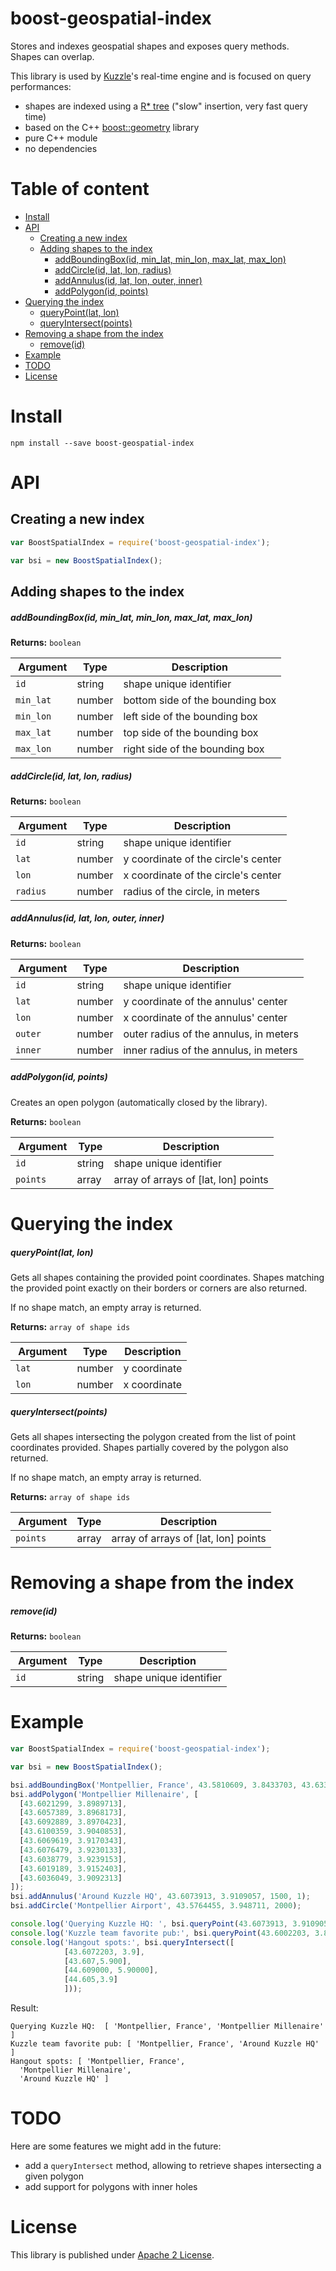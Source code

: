 # boost-geospatial-index

Stores and indexes geospatial shapes and exposes query methods.  
Shapes can overlap.

This library is used by [Kuzzle](http://kuzzle.io)'s real-time engine and is focused on query performances:

* shapes are indexed using a [R* tree](https://en.wikipedia.org/wiki/R*_tree) ("slow" insertion, very fast query time)
* based on the C++ [boost::geometry](http://www.boost.org/doc/libs/1_62_0/libs/geometry/doc/html/geometry/spatial_indexes/introduction.html) library
* pure C++ module
* no dependencies

# Table of content

- [Install](#install)
- [API](#api)
  - [Creating a new index](#creating-a-new-index)
  - [Adding shapes to the index](#adding-shapes-to-the-index)
      - [addBoundingBox(id, min_lat, min_lon, max_lat, max_lon)](#addboundingboxid-min_lat-min_lon-max_lat-max_lon)
      - [addCircle(id, lat, lon, radius)](#addcircleid-lat-lon-radius)
      - [addAnnulus(id, lat, lon, outer, inner)](#addannulusid-lat-lon-outer-inner)
      - [addPolygon(id, points)](#addpolygonid-points)
- [Querying the index](#querying-the-index)
    - [queryPoint(lat, lon)](#querypointlat-lon)
    - [queryIntersect(points)](#queryintersecpoints)
- [Removing a shape from the index](#removing-a-shape-from-the-index)
    - [remove(id)](#removeid)
- [Example](#example)
- [TODO](#todo)
- [License](#license)


# Install

```
npm install --save boost-geospatial-index
```

# API

## Creating a new index

```js
var BoostSpatialIndex = require('boost-geospatial-index');

var bsi = new BoostSpatialIndex();
```

## Adding shapes to the index

##### addBoundingBox(id, min_lat, min_lon, max_lat, max_lon)

**Returns:** `boolean`

| Argument | Type | Description |
|----------|------|-------------|
| `id` | string | shape unique identifier |
| `min_lat` | number | bottom side of the bounding box |
| `min_lon` | number |  left side of the bounding box |
| `max_lat` | number |  top side of the bounding box |
| `max_lon` | number |  right side of the bounding box |



##### addCircle(id, lat, lon, radius)

**Returns:** `boolean`

| Argument | Type | Description |
|----------|------|-------------|
| `id` | string | shape unique identifier |
| `lat` | number | y coordinate of the circle's center |
| `lon` | number | x coordinate of the circle's center |
| `radius` | number | radius of the circle, in meters |

##### addAnnulus(id, lat, lon, outer, inner)

**Returns:** `boolean`

| Argument | Type | Description |
|----------|------|-------------|
| `id` | string | shape unique identifier |
| `lat` | number | y coordinate of the annulus' center |
| `lon` | number | x coordinate of the annulus' center |
| `outer` | number | outer radius of the annulus, in meters |
| `inner` | number | inner radius of the annulus, in meters |

##### addPolygon(id, points)

Creates an open polygon (automatically closed by the library).

**Returns:** `boolean`

| Argument | Type | Description |
|----------|------|-------------|
| `id` | string | shape unique identifier |
| `points` | array | array of arrays of [lat, lon] points |

# Querying the index

##### queryPoint(lat, lon)

Gets all shapes containing the provided point coordinates. Shapes matching the provided point exactly on their borders or corners are also returned.

If no shape match, an empty array is returned.

**Returns:** `array of shape ids`

| Argument | Type | Description |
|----------|------|-------------|
| `lat` | number | y coordinate |
| `lon` | number | x coordinate |

##### queryIntersect(points)

Gets all shapes intersecting the polygon created from the list of point coordinates provided. Shapes partially covered by the polygon also returned.

If no shape match, an empty array is returned.

**Returns:** `array of shape ids`

| Argument | Type | Description |
|----------|------|-------------|
| `points` | array | array of arrays of [lat, lon] points |

# Removing a shape from the index

##### remove(id)

**Returns:** `boolean`

| Argument | Type | Description |
|----------|------|-------------|
| `id` | string | shape unique identifier |

# Example

```js
var BoostSpatialIndex = require('boost-geospatial-index');

var bsi = new BoostSpatialIndex();

bsi.addBoundingBox('Montpellier, France', 43.5810609, 3.8433703, 43.6331979, 3.9282093);
bsi.addPolygon('Montpellier Millenaire', [
  [43.6021299, 3.8989713],
  [43.6057389, 3.8968173],
  [43.6092889, 3.8970423],
  [43.6100359, 3.9040853],
  [43.6069619, 3.9170343],
  [43.6076479, 3.9230133],
  [43.6038779, 3.9239153],
  [43.6019189, 3.9152403],
  [43.6036049, 3.9092313]
]);
bsi.addAnnulus('Around Kuzzle HQ', 43.6073913, 3.9109057, 1500, 1);
bsi.addCircle('Montpellier Airport', 43.5764455, 3.948711, 2000);

console.log('Querying Kuzzle HQ: ', bsi.queryPoint(43.6073913, 3.9109057));
console.log('Kuzzle team favorite pub:', bsi.queryPoint(43.6002203, 3.897105));
console.log('Hangout spots:', bsi.queryIntersect([
            [43.6072203, 3.9],
            [43.607,5.900],
            [44.609000, 5.90000],
            [44.605,3.9]
            ]));
```

Result:

```
Querying Kuzzle HQ:  [ 'Montpellier, France', 'Montpellier Millenaire' ]
Kuzzle team favorite pub: [ 'Montpellier, France', 'Around Kuzzle HQ' ]
Hangout spots: [ 'Montpellier, France',
  'Montpellier Millenaire',
  'Around Kuzzle HQ' ]
```

# TODO

Here are some features we might add in the future:

* add a `queryIntersect` method, allowing to retrieve shapes intersecting a given polygon
* add support for polygons with inner holes

# License

This library is published under [Apache 2 License](LICENSE.md).
